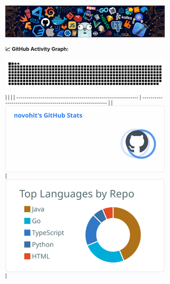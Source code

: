 <!--   my-header-img -->
![header](./src/header_.png)



<!--   GitHub stats graph -->

### 📈 GitHub Activity Graph:
![novo's github activity graph](https://raw.githubusercontent.com/novohit/novohit/output/github-contribution-grid-snake.svg)
|                                                              |                                                              |
| ------------------------------------------------------------ | ------------------------------------------------------------ |
| ![novo's github stats](https://raw.githubusercontent.com/novohit/novohit/output/novohit_stats.svg) | ![Quiec's github stats](https://raw.githubusercontent.com/novohit/novohit/output/novohit_top_langs.svg) |
